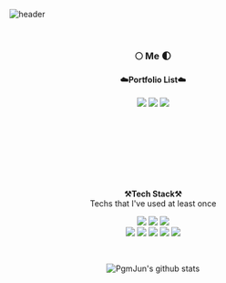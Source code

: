 
![header](https://capsule-render.vercel.app/api?type=waving&color=auto&height=300&section=header&text=welcome&fontSize=90&animation=fadeIn&fontAlignY=38&desc=SangHyun's%20GitHub%20Profile&descAlignY=51&descAlign=62)

    
<br>

<h3 align="center"> 🌕 Me 🌓 </h3>
<p align="center">
    <Strong>☁️Portfolio List☁️</Strong><br><br>
    <a href="https://y-halfmoon.tistory.com/" target="_blank"><img src="https://img.shields.io/badge/Tistory-535D6C?style=flat-square&logo=Tistory&logoColor=white"/></a>    
    <a href="https://www.notion.so/HalfMoon-s-Notion-4f7c7f35e48f4560993195814646b755" target="_blank"><img src="https://img.shields.io/badge/Notion-000000?style=flat-square&logo=Notion&logoColor=white"/></a>
      <a href="mailto:yunsh1008@naver.com"><img src="https://img.shields.io/badge/Gmail-d14836?style=flat-square&logo=Gmail&logoColor=white&link=yunsh1008@naver.com"/></a>
    
<br><br>
<br>

</p>
<br>

</p>

<br>

<p align="center">
    <Strong>⚒️Tech Stack⚒️</Strong><br>
    Techs that I've used at least once
</p>


<p align="center" display="inline-block">
    <img src="https://img.shields.io/badge/Python-3776AB?style=for-the-badge&logo=Python&logoColor=white">
    <img src="https://img.shields.io/badge/AWS-232F3E?style=for-the-badge&logo=AmazonAWS&logoColor=white">
    <img src="https://img.shields.io/badge/PyTorch-EE4C2C?style=for-the-badge&logo=PyTorch&logoColor=white"><br>
    <img src="https://img.shields.io/badge/mysql-4479A1?style=for-the-badge&logo=mysql&logoColor=white">
    <img src="https://img.shields.io/badge/JAVA-007396?style=for-the-badge&logo=java&logoColor=white"> 
    <img src="https://img.shields.io/badge/Linux-FCC624?style=for-the-badge&logo=Linux&logoColor=white"> 
  <img src="https://img.shields.io/badge/css-1572B6?style=for-the-badge&logo=css3&logoColor=white">
  <img src="https://img.shields.io/badge/html-E34F26?style=for-the-badge&logo=html5&logoColor=white"> 
</p>

<br>

<div align=center>

![PgmJun's github stats](https://github-readme-stats.vercel.app/api?username=HalfMoon1008&show_icons=true)
